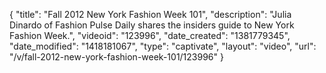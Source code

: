 {
    "title": "Fall 2012 New York Fashion Week 101",
    "description": "Julia Dinardo of Fashion Pulse Daily shares the insiders guide to New York Fashion Week.",
    "videoid": "123996",
    "date_created": "1381779345",
    "date_modified": "1418181067",
    "type": "captivate",
    "layout": "video",
    "url": "\/v\/fall-2012-new-york-fashion-week-101\/123996"
}